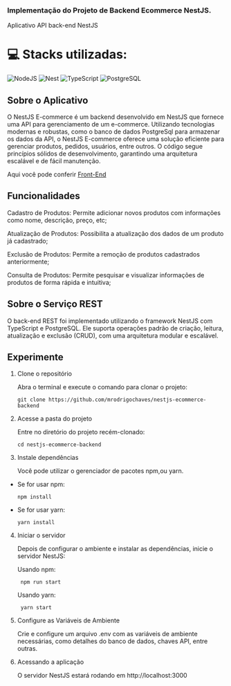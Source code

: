 ### Implementação do Projeto de Backend Ecommerce NestJS.

Aplicativo API back-end NestJS

# 💻 Stacks utilizadas:

![NodeJS](https://img.shields.io/badge/node.js-6DA55F?style=for-the-badge&logo=node.js&logoColor=white) ![Nest](https://img.shields.io/badge/nestjs-%23E0234E.svg?style=for-the-badge&logo=nestjs&logoColor=white) ![TypeScript](https://img.shields.io/badge/TypeScript-007ACC?style=for-the-badge&logo=typescript&logoColor=white) ![PostgreSQL](https://img.shields.io/badge/PostgreSQL-02569B?style=for-the-badge&logo=postgresql)

## Sobre o Aplicativo

O NestJS E-commerce é um backend desenvolvido em NestJS que fornece uma API para gerenciamento de um e-commerce. Utilizando tecnologias modernas e robustas, como o banco de dados PostgreSql para armazenar os dados da API, o NestJS E-commerce oferece uma solução eficiente para gerenciar produtos, pedidos, usuários, entre outros. O código segue princípios sólidos de desenvolvimento, garantindo uma arquitetura escalável e de fácil manutenção.

Aqui você pode conferir [Front-End](https://github.com/mrodrigochaves/react-ecommerce-frontend)

## Funcionalidades

Cadastro de Produtos: Permite adicionar novos produtos com informações como nome, descrição, preço, etc;

Atualização de Produtos: Possibilita a atualização dos dados de um produto já cadastrado;

Exclusão de Produtos: Permite a remoção de produtos cadastrados anteriormente;

Consulta de Produtos: Permite pesquisar e visualizar informações de produtos de forma rápida e intuitiva;

## Sobre o Serviço REST

O back-end REST foi implementado utilizando o framework NestJS com TypeScript e PostgreSQL. Ele suporta operações padrão de criação, leitura, atualização e exclusão (CRUD), com uma arquitetura modular e escalável.

## Experimente

1.  Clone o repositório

    Abra o terminal e execute o comando para clonar o projeto:

        git clone https://github.com/mrodrigochaves/nestjs-ecommerce-backend

2.  Acesse a pasta do projeto

    Entre no diretório do projeto recém-clonado:

        cd nestjs-ecommerce-backend

3.  Instale dependências

    Você pode utilizar o gerenciador de pacotes npm,ou yarn.

- Se for usar npm:

      npm install

- Se for usar yarn:

      yarn install

4.  Iniciar o servidor

    Depois de configurar o ambiente e instalar as dependências, inicie o servidor NestJS:

    Usando npm:

         npm run start

    Usando yarn:

         yarn start

5.  Configure as Variáveis de Ambiente

    Crie e configure um arquivo .env com as variáveis de ambiente necessárias, como detalhes do banco de dados, chaves API, entre outras.

6.  Acessando a aplicação

    O servidor NestJS estará rodando em http://localhost:3000
